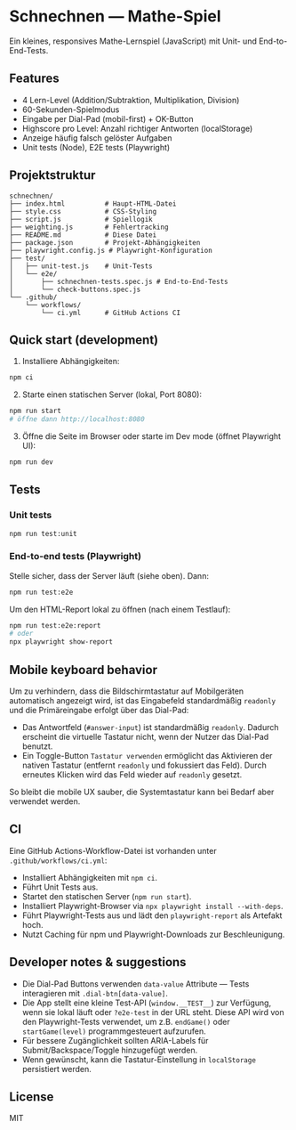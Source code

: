 # Schnechnen — Mathe-Spiel

Ein kleines, responsives Mathe-Lernspiel (JavaScript) mit Unit- und End-to-End-Tests.

## Features

- 4 Lern-Level (Addition/Subtraktion, Multiplikation, Division)
- 60-Sekunden-Spielmodus
- Eingabe per Dial-Pad (mobil-first) + OK-Button
- Highscore pro Level: Anzahl richtiger Antworten (localStorage)
- Anzeige häufig falsch gelöster Aufgaben
- Unit tests (Node), E2E tests (Playwright)

## Projektstruktur

```
schnechnen/
├── index.html          # Haupt-HTML-Datei
├── style.css           # CSS-Styling
├── script.js           # Spiellogik
├── weighting.js        # Fehlertracking
├── README.md           # Diese Datei
├── package.json        # Projekt-Abhängigkeiten
├── playwright.config.js # Playwright-Konfiguration
├── test/
│   ├── unit-test.js    # Unit-Tests
│   └── e2e/
│       ├── schnechnen-tests.spec.js # End-to-End-Tests
│       └── check-buttons.spec.js
└── .github/
    └── workflows/
        └── ci.yml      # GitHub Actions CI
```

## Quick start (development)

1. Installiere Abhängigkeiten:

```bash
npm ci
```

2. Starte einen statischen Server (lokal, Port 8080):

```bash
npm run start
# öffne dann http://localhost:8080
```

3. Öffne die Seite im Browser oder starte im Dev mode (öffnet Playwright UI):

```bash
npm run dev
```

## Tests

### Unit tests

```bash
npm run test:unit
```

### End-to-end tests (Playwright)

Stelle sicher, dass der Server läuft (siehe oben). Dann:

```bash
npm run test:e2e
```

Um den HTML-Report lokal zu öffnen (nach einem Testlauf):

```bash
npm run test:e2e:report
# oder
npx playwright show-report
```

## Mobile keyboard behavior

Um zu verhindern, dass die Bildschirmtastatur auf Mobilgeräten automatisch angezeigt wird, ist das Eingabefeld standardmäßig `readonly` und die Primäreingabe erfolgt über das Dial-Pad:

- Das Antwortfeld (`#answer-input`) ist standardmäßig `readonly`. Dadurch erscheint die virtuelle Tastatur nicht, wenn der Nutzer das Dial-Pad benutzt.
- Ein Toggle-Button `Tastatur verwenden` ermöglicht das Aktivieren der nativen Tastatur (entfernt `readonly` und fokussiert das Feld). Durch erneutes Klicken wird das Feld wieder auf `readonly` gesetzt.

So bleibt die mobile UX sauber, die Systemtastatur kann bei Bedarf aber verwendet werden.

## CI

Eine GitHub Actions-Workflow-Datei ist vorhanden unter `.github/workflows/ci.yml`:

- Installiert Abhängigkeiten mit `npm ci`.
- Führt Unit Tests aus.
- Startet den statischen Server (`npm run start`).
- Installiert Playwright-Browser via `npx playwright install --with-deps`.
- Führt Playwright-Tests aus und lädt den `playwright-report` als Artefakt hoch.
- Nutzt Caching für npm und Playwright-Downloads zur Beschleunigung.

## Developer notes & suggestions

- Die Dial-Pad Buttons verwenden `data-value` Attribute — Tests interagieren mit `.dial-btn[data-value]`.
- Die App stellt eine kleine Test-API (`window.__TEST__`) zur Verfügung, wenn sie lokal läuft oder `?e2e-test` in der URL steht. Diese API wird von den Playwright-Tests verwendet, um z.B. `endGame()` oder `startGame(level)` programmgesteuert aufzurufen.
- Für bessere Zugänglichkeit sollten ARIA-Labels für Submit/Backspace/Toggle hinzugefügt werden.
- Wenn gewünscht, kann die Tastatur-Einstellung in `localStorage` persistiert werden.

## License

MIT
